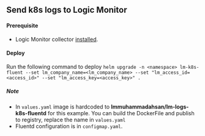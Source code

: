 ## Send k8s logs to Logic Monitor

#### Prerequisite
- Logic Monitor collector [installed](https://www.logicmonitor.com/support/monitoring/containers/kubernetes/adding-your-kubernetes-cluster-into-monitoring). 


#### Deploy
Run the following command to deploy
`helm upgrade -n <namespace> lm-k8s-fluent --set lm_company_name=<lm_company_name> --set "lm_access_id=<access_id>" --set "lm_access_key=<access_key>" .`

##### Note
- In `values.yaml` image is hardcoded to **lmmuhammadahsan/lm-logs-k8s-fluentd** for this example. You can build the DockerFile and publish to registry, replace the name in `values.yaml`
- Fluentd configuration is in `configmap.yaml`.